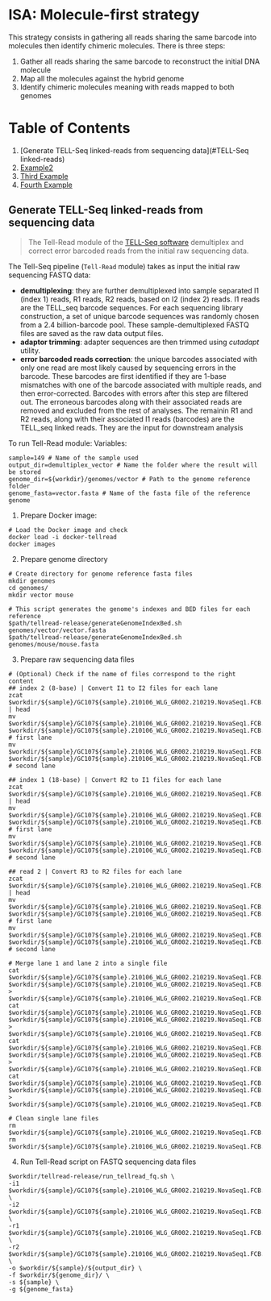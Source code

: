 # ISA: Molecule-first strategy

This strategy consists in gathering all reads sharing the same barcode into molecules then identify chimeric molecules.
There is three steps:
1. Gather all reads sharing the same barcode to reconstruct the initial DNA molecule
2. Map all the molecules against the hybrid genome
3. Identify chimeric molecules meaning with reads mapped to both genomes


# Table of Contents
1. [Generate TELL-Seq linked-reads from sequencing data](#TELL-Seq linked-reads)
2. [Example2](#example2)
3. [Third Example](#third-example)
4. [Fourth Example](#fourth-examplehttpwwwfourthexamplecom)


## Generate TELL-Seq linked-reads from sequencing data <a name="TELL-Seq linked-reads"></a>

> The Tell-Read module of the [TELL-Seq software](https://www.universalsequencing.com/) demultiplex and correct error barcoded reads from the initial raw sequencing data.

The Tell-Seq pipeline (`Tell-Read` module) takes as input the initial raw sequencing FASTQ data: 
- **demultiplexing**: they are further demultiplexed into sample separated I1 (index 1) reads, R1 reads, R2 reads, based on I2 (index 2) reads. I1 reads are the TELL_seq barcode sequences. For each sequencing library construction, a set of unique barcode sequences was randomly chosen from a 2.4 billion-barcode pool. These sample-demultiplexed FASTQ files are saved as the raw data output files. 
- **adaptor trimming**: adapter sequences are then trimmed using *cutadapt* utility.
- **error barcoded reads correction**: the unique barcodes associated with only one read are most likely caused by sequencing errors in the barcode. These barcodes are first identified if they are 1-base mismatches with one of the barcode associated with multiple reads, and then error-corrected. Barcodes with errors after this step are filtered out. The erroneous barcodes along with their associated reads are removed and excluded from the rest of analyses. The remainin R1 and R2 reads, along with their associated I1 reads (barcodes) are the TELL_seq linked reads. They are the input for downstream analysis

To run Tell-Read module:
Variables:
```
sample=149 # Name of the sample used
output_dir=demultiplex_vector # Name the folder where the result will be stored
genome_dir=${workdir}/genomes/vector # Path to the genome reference folder
genome_fasta=vector.fasta # Name of the fasta file of the reference genome
```
1. Prepare Docker image:
```
# Load the Docker image and check
docker load -i docker-tellread
docker images
```
2. Prepare genome directory
```
# Create directory for genome reference fasta files
mkdir genomes
cd genomes/
mkdir vector mouse

# This script generates the genome's indexes and BED files for each reference
$path/tellread-release/generateGenomeIndexBed.sh genomes/vector/vector.fasta
$path/tellread-release/generateGenomeIndexBed.sh genomes/mouse/mouse.fasta
```
3. Prepare raw sequencing data files
```
# (Optional) Check if the name of files correspond to the right content
## index 2 (8-base) | Convert I1 to I2 files for each lane
zcat $workdir/${sample}/GC107${sample}.210106_WLG_GR002.210219.NovaSeq1.FCB.lane1.gcap_dev.I1.fastq.gz | head
mv $workdir/${sample}/GC107${sample}.210106_WLG_GR002.210219.NovaSeq1.FCB.lane1.gcap_dev.I1.fastq.gz $workdir/${sample}/GC107${sample}.210106_WLG_GR002.210219.NovaSeq1.FCB.lane1.gcap_dev.I2.fastq.gz # first lane
mv $workdir/${sample}/GC107${sample}.210106_WLG_GR002.210219.NovaSeq1.FCB.lane2.gcap_dev.I1.fastq.gz $workdir/${sample}/GC107${sample}.210106_WLG_GR002.210219.NovaSeq1.FCB.lane2.gcap_dev.I2.fastq.gz # second lane

## index 1 (18-base) | Convert R2 to I1 files for each lane
zcat $workdir/${sample}/GC107${sample}.210106_WLG_GR002.210219.NovaSeq1.FCB.lane1.gcap_dev.R2.fastq.gz | head
mv $workdir/${sample}/GC107${sample}.210106_WLG_GR002.210219.NovaSeq1.FCB.lane1.gcap_dev.R2.fastq.gz $workdir/${sample}/GC107${sample}.210106_WLG_GR002.210219.NovaSeq1.FCB.lane1.gcap_dev.I1.fastq.gz # first lane
mv $workdir/${sample}/GC107${sample}.210106_WLG_GR002.210219.NovaSeq1.FCB.lane2.gcap_dev.R2.fastq.gz $workdir/${sample}/GC107${sample}.210106_WLG_GR002.210219.NovaSeq1.FCB.lane2.gcap_dev.I1.fastq.gz # second lane

## read 2 | Convert R3 to R2 files for each lane 
zcat $workdir/${sample}/GC107${sample}.210106_WLG_GR002.210219.NovaSeq1.FCB.lane1.gcap_dev.R3.fastq.gz | head
mv $workdir/${sample}/GC107${sample}.210106_WLG_GR002.210219.NovaSeq1.FCB.lane1.gcap_dev.R3.fastq.gz $workdir/${sample}/GC107${sample}.210106_WLG_GR002.210219.NovaSeq1.FCB.lane1.gcap_dev.R2.fastq.gz # first lane
mv $workdir/${sample}/GC107${sample}.210106_WLG_GR002.210219.NovaSeq1.FCB.lane2.gcap_dev.R3.fastq.gz $workdir/${sample}/GC107${sample}.210106_WLG_GR002.210219.NovaSeq1.FCB.lane2.gcap_dev.R2.fastq.gz # second lane

# Merge lane 1 and lane 2 into a single file
cat $workdir/${sample}/GC107${sample}.210106_WLG_GR002.210219.NovaSeq1.FCB.lane1.gcap_dev.I2.fastq.gz $workdir/${sample}/GC107${sample}.210106_WLG_GR002.210219.NovaSeq1.FCB.lane2.gcap_dev.I2.fastq.gz > $workdir/${sample}/GC107${sample}.210106_WLG_GR002.210219.NovaSeq1.FCB.lane12.gcap_dev.I2.fastq.gz
cat $workdir/${sample}/GC107${sample}.210106_WLG_GR002.210219.NovaSeq1.FCB.lane1.gcap_dev.I1.fastq.gz $workdir/${sample}/GC107${sample}.210106_WLG_GR002.210219.NovaSeq1.FCB.lane2.gcap_dev.I1.fastq.gz > $workdir/${sample}/GC107${sample}.210106_WLG_GR002.210219.NovaSeq1.FCB.lane12.gcap_dev.I1.fastq.gz
cat $workdir/${sample}/GC107${sample}.210106_WLG_GR002.210219.NovaSeq1.FCB.lane1.gcap_dev.R2.fastq.gz $workdir/${sample}/GC107${sample}.210106_WLG_GR002.210219.NovaSeq1.FCB.lane2.gcap_dev.R2.fastq.gz > $workdir/${sample}/GC107${sample}.210106_WLG_GR002.210219.NovaSeq1.FCB.lane12.gcap_dev.R2.fastq.gz
cat $workdir/${sample}/GC107${sample}.210106_WLG_GR002.210219.NovaSeq1.FCB.lane1.gcap_dev.R1.fastq.gz $workdir/${sample}/GC107${sample}.210106_WLG_GR002.210219.NovaSeq1.FCB.lane2.gcap_dev.R1.fastq.gz > $workdir/${sample}/GC107${sample}.210106_WLG_GR002.210219.NovaSeq1.FCB.lane12.gcap_dev.R1.fastq.gz

# Clean single lane files
rm $workdir/${sample}/GC107${sample}.210106_WLG_GR002.210219.NovaSeq1.FCB.lane1.gcap_dev.*
rm $workdir/${sample}/GC107${sample}.210106_WLG_GR002.210219.NovaSeq1.FCB.lane2.gcap_dev.*
```
4. Run Tell-Read script on FASTQ sequencing data files
```
$workdir/tellread-release/run_tellread_fq.sh \
-i1 $workdir/${sample}/GC107${sample}.210106_WLG_GR002.210219.NovaSeq1.FCB.lane12.gcap_dev.I1.fastq.gz \
-i2 $workdir/${sample}/GC107${sample}.210106_WLG_GR002.210219.NovaSeq1.FCB.lane12.gcap_dev.I2.fastq.gz \
-r1 $workdir/${sample}/GC107${sample}.210106_WLG_GR002.210219.NovaSeq1.FCB.lane12.gcap_dev.R1.fastq.gz \
-r2 $workdir/${sample}/GC107${sample}.210106_WLG_GR002.210219.NovaSeq1.FCB.lane12.gcap_dev.R2.fastq.gz \
-o $workdir/${sample}/${output_dir} \
-f $workdir/${genome_dir}/ \
-s ${sample} \
-g ${genome_fasta}
```


